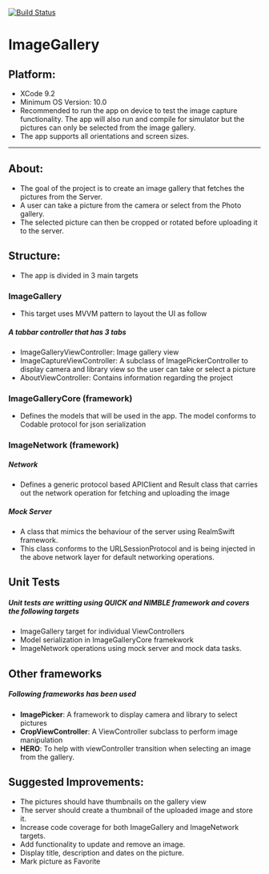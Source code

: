 [![Build Status](https://travis-ci.org/arslanraza/ImageGallery.svg?branch=master)](https://travis-ci.org/arslanraza/ImageGallery)

# ImageGallery

## Platform:

* XCode 9.2
* Minimum OS Version: 10.0
* Recommended to run the app on device to test the image capture functionality. The app will also run and compile for simulator but the pictures can only be selected from the image gallery.
* The app supports all orientations and screen sizes.

---
## About:

* The goal of the project is to create an image gallery that fetches the pictures from the Server.
* A user can take a picture from the camera or select from the Photo gallery.
* The selected picture can then be cropped or rotated before uploading it to the server.

## Structure:

* The app is divided in 3 main targets

### ImageGallery

* This target uses MVVM pattern to layout the UI as follow

##### A tabbar controller that has 3 tabs

* ImageGalleryViewController: Image gallery view
* ImageCaptureViewController: A subclass of ImagePickerController to display camera and library view so the user can take or select a picture
* AboutViewController: Contains information regarding the project

### ImageGalleryCore (framework)

* Defines the models that will be used in the app. The model conforms to Codable protocol for json serialization

### ImageNetwork (framework)

##### Network

* Defines a generic protocol based APIClient and Result class that carries out the network operation for fetching and uploading the image

##### Mock Server

* A class that mimics the behaviour of the server using RealmSwift framework.
* This class conforms to the URLSessionProtocol and is being injected in the above network layer for default networking operations.

## Unit Tests

##### Unit tests are writting using _**QUICK**_ and _**NIMBLE**_ framework and covers the following targets

* ImageGallery target for individual ViewControllers
* Model serialization in ImageGalleryCore framekwork
* ImageNetwork operations using mock server and mock data tasks.

## Other frameworks

##### Following frameworks has been used

* **ImagePicker**: A framework to display camera and library to select pictures
* **CropViewController**: A ViewController subclass to perform image manipulation
* **HERO**: To help with viewController transition when selecting an image from the gallery.


## Suggested Improvements:

* The pictures should have thumbnails on the gallery view
* The server should create a thumbnail of the uploaded image and store it.
* Increase code coverage for both ImageGallery and ImageNetwork targets.
* Add functionality to update and remove an image.
* Display title, description and dates on the picture.
* Mark picture as Favorite


